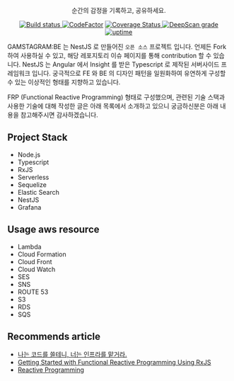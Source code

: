 <p align="center">
  순간의 감정을 기록하고, 공유하세요.
</p>

<p align="center">
  <a href="https://circleci.com/gh/2motion/emotion-be">
    <img src="https://circleci.com/gh/2motion/emotion-be.svg?style=svg" alt="Build status"/>
  </a>
  <a href="https://www.codefactor.io/repository/github/2motion/emotion-be"><img src="https://www.codefactor.io/repository/github/2motion/emotion-be/badge" alt="CodeFactor" /></a>
  <a href='https://coveralls.io/github/2motion/emotion-be?branch=master'>
    <img src='https://coveralls.io/repos/github/2motion/emotion-be/badge.svg?branch=master' alt='Coverage Status' />
  </a>
  <a href="https://deepscan.io/dashboard#view=project&tid=4889&pid=11864&bid=176903"><img src="https://deepscan.io/api/teams/4889/projects/11864/branches/176903/badge/grade.svg" alt="DeepScan grade"></a>
  <a href="https://img.shields.io/uptimerobot/ratio/m785027016-80b0e125589d07f9d329dbc2">
    <img src="https://img.shields.io/uptimerobot/ratio/m785027016-80b0e125589d07f9d329dbc2" alt="uptime" />
  </a>
</p>


GAMSTAGRAM:BE 는 NestJS 로 만들어진 `오픈 소스` 프로젝트 입니다.
언제든 Fork 하여 사용하실 수 있고, 해당 레포지토리 이슈 페이지를 통해 contribution 할 수 있습니다.
NestJS 는 Angular 에서 Insight 를 받은 Typescript 로 제작된 서버사이드 프레임워크 입니다.
궁극적으로 FE 와 BE 의 디자인 패턴을 일원화하여 유연하게 구성할 수 있는 이상적인 형태를 지향하고 있습니다.

FRP (Functional Reactive Programming) 형태로 구성했으며, 관련된 기술 스택과 사용한 기술에 대해 작성한 글은 아래 목록에서 소개하고 있으니 궁금하신분은 아래 내용을 참고해주시면 감사하겠습니다.


## Project Stack

- Node.js
- Typescript
- RxJS
- Serverless
- Sequelize
- Elastic Search
- NestJS
- Grafana

## Usage aws resource

- Lambda
- Cloud Formation
- Cloud Front
- Cloud Watch
- SES
- SNS
- ROUTE 53
- S3
- RDS
- SQS

## Recommends article

- [나는 코드를 쓸테니, 너는 인프라를 맡거라.](https://blog.hax0r.info/2018-11-28/i-will-write-the-code-you-will-be-in-charge-of-the-infrastructure/)
- [Getting Started with Functional Reactive Programming Using RxJS](https://blog.hax0r.info/2018-05-10/getting-started-with-functional-reactive-programming-using-rxjs/)
- [Reactive Programming](https://blog.hax0r.info/2018-05-09/reactive-programming/)
